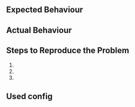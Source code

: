 ## Expected Behaviour


## Actual Behaviour


## Steps to Reproduce the Problem
  1.
  1.
  1.

## Used config
